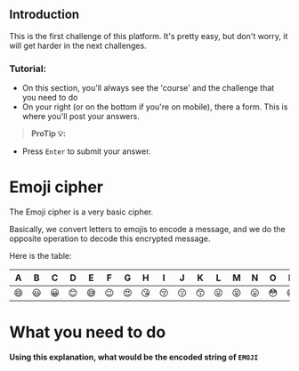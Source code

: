 ## Introduction
This is the first challenge of this platform. It's pretty easy, but don't worry, it will get harder in
the next challenges.

### Tutorial:
- On this section, you'll always see the 'course' and the challenge that you need to do
- On your right (or on the bottom if you're on mobile), there a form. This is where you'll post your answers.
> **ProTip 💡:**
- Press `Enter` to submit your answer.

# Emoji cipher

The Emoji cipher is a very basic cipher.

Basically, we convert letters to emojis to encode a message, and we do the opposite operation to decode this encrypted message.

Here is the table:
<table>
	<thead>
		<tr>
			<th>A</th>
			<th>B</th>
			<th>C</th>
			<th>D</th>
			<th>E</th>
			<th>F</th>
			<th>G</th>
			<th>H</th>
			<th>I</th>
			<th>J</th>
			<th>K</th>
			<th>L</th>
			<th>M</th>
			<th>N</th>
			<th>O</th>
			<th>P</th>
			<th>Q</th>
			<th>R</th>
			<th>S</th>
			<th>T</th>
			<th>U</th>
			<th>V</th>
			<th>W</th>
			<th>X</th>
			<th>Y</th>
			<th>Z</th>
		</tr>
	</thead>
	<tbody>
		<tr>
			<td>😄</td>
			<td>😃</td>
			<td>😀</td>
			<td>😊</td>
			<td>😅</td>
			<td>😉</td>
			<td>😍</td>
			<td>😘</td>
			<td>😚</td>
			<td>😗</td>
			<td>😙</td>
			<td>😜</td>
			<td>😝</td>
			<td>😛</td>
			<td>😳</td>
			<td>😁</td>
			<td>😔</td>
			<td>😌</td>
			<td>😒</td>
			<td>😞</td>
			<td>😣</td>
			<td>😢</td>
			<td>😂</td>
			<td>😭</td>
			<td>😎</td>
			<td>😈</td>
		</tr>
	</tbody>
</table>

# What you need to do

**Using this explanation, what would be the encoded string of `EMOJI`**
